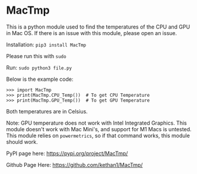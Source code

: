 # MacTmp

This is a python module used to find the temperatures of the CPU and GPU in Mac OS. If there is an issue with this module, please open an issue. 

Installation: `pip3 install MacTmp`

Please run this with `sudo`

Run: `sudo python3 file.py`

Below is the example code:

```python3
>>> import MacTmp
>>> print(MacTmp.CPU_Temp())  # To get CPU Temperature
>>> print(MacTmp.GPU_Temp())  # To get GPU Temperature
```

Both temperatures are in Celsius. 

Note: GPU temperature does not work with Intel Integrated Graphics. This module doesn't work with Mac Mini's, and support for M1 Macs is untested. This module relies on `powermetrics`, so if that command works, this module should work. 

PyPI page here: https://pypi.org/project/MacTmp/

Github Page Here: https://github.com/kethan1/MacTmp/
